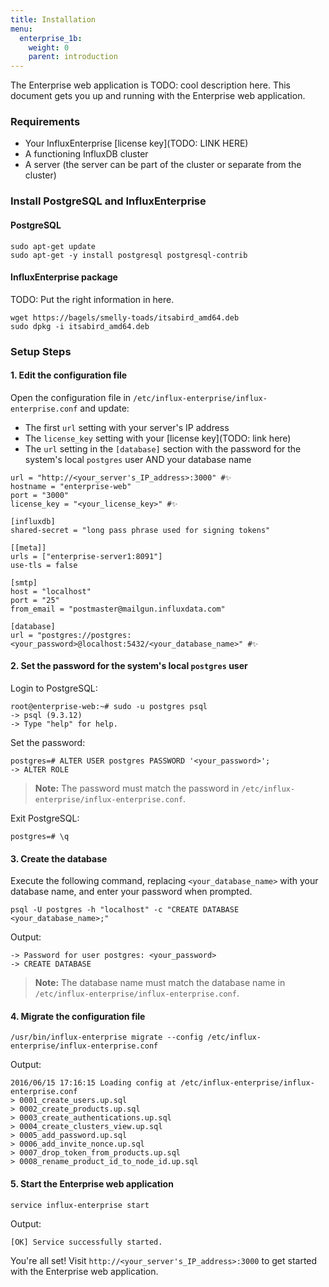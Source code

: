 ```yaml
---
title: Installation
menu:
  enterprise_1b:
    weight: 0
    parent: introduction
---
```


The Enterprise web application is TODO: cool description here.
This document gets you up and running with the Enterprise web application.

### Requirements

* Your InfluxEnterprise [license key](TODO: LINK HERE)
* A functioning InfluxDB cluster
* A server (the server can be part of the cluster or separate from the cluster)

### Install PostgreSQL and InfluxEnterprise

#### PostgreSQL

```
sudo apt-get update
sudo apt-get -y install postgresql postgresql-contrib
```

#### InfluxEnterprise package

TODO: Put the right information in here.
```
wget https://bagels/smelly-toads/itsabird_amd64.deb
sudo dpkg -i itsabird_amd64.deb
```

### Setup Steps

#### 1. Edit the configuration file

Open the configuration file in `/etc/influx-enterprise/influx-enterprise.conf`
and update:             

* The first `url` setting with your server's IP address
* The `license_key` setting with your [license key](TODO: link here)
* The `url` setting in the `[database]` section with the password for the
system's local `postgres` user AND your database name

```
url = "http://<your_server's_IP_address>:3000" #✨
hostname = "enterprise-web"
port = "3000"
license_key = "<your_license_key>" #✨

[influxdb]
shared-secret = "long pass phrase used for signing tokens"

[[meta]]
urls = ["enterprise-server1:8091"]
use-tls = false

[smtp]
host = "localhost"
port = "25"
from_email = "postmaster@mailgun.influxdata.com"

[database]
url = "postgres://postgres:<your_password>@localhost:5432/<your_database_name>" #✨
```

#### 2. Set the password for the system's local `postgres` user

Login to PostgreSQL:
```
root@enterprise-web:~# sudo -u postgres psql
-> psql (9.3.12)
-> Type "help" for help.
```

Set the password:
```
postgres=# ALTER USER postgres PASSWORD '<your_password>';
-> ALTER ROLE
```

> **Note:** The password must match the password in
`/etc/influx-enterprise/influx-enterprise.conf`.

Exit PostgreSQL:
```
postgres=# \q
```

#### 3. Create the database

Execute the following command, replacing `<your_database_name>` with your
database name, and enter your password when prompted.
```
psql -U postgres -h "localhost" -c "CREATE DATABASE <your_database_name>;"
```

Output:
```
-> Password for user postgres: <your_password>
-> CREATE DATABASE
```

> **Note:** The database name must match the database name in
`/etc/influx-enterprise/influx-enterprise.conf`.

#### 4. Migrate the configuration file

```
/usr/bin/influx-enterprise migrate --config /etc/influx-enterprise/influx-enterprise.conf
```

Output:
```
2016/06/15 17:16:15 Loading config at /etc/influx-enterprise/influx-enterprise.conf
> 0001_create_users.up.sql
> 0002_create_products.up.sql
> 0003_create_authentications.up.sql
> 0004_create_clusters_view.up.sql
> 0005_add_password.up.sql
> 0006_add_invite_nonce.up.sql
> 0007_drop_token_from_products.up.sql
> 0008_rename_product_id_to_node_id.up.sql
```

#### 5. Start the Enterprise web application

```
service influx-enterprise start
```

Output:
```
[OK] Service successfully started.
```

You're all set!
Visit `http://<your_server's_IP_address>:3000` to get started with the
Enterprise web application.
